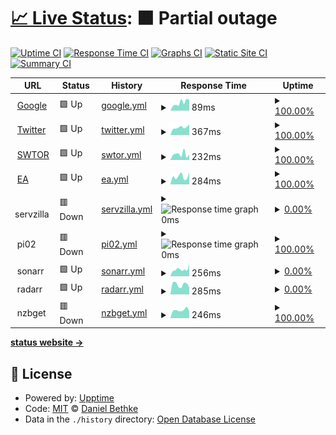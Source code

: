# [📈 Live Status](https://dbethke.github.io/upptime): <!--live status--> **🟧 Partial outage**

[![Uptime CI](https://github.com/dbethke/upptime/workflows/Uptime%20CI/badge.svg)](https://github.com/upptime/upptime/actions?query=workflow%3A%22Uptime+CI%22)
[![Response Time CI](https://github.com/dbethke/upptime/workflows/Response%20Time%20CI/badge.svg)](https://github.com/upptime/upptime/actions?query=workflow%3A%22Response+Time+CI%22)
[![Graphs CI](https://github.com/dbethke/upptime/workflows/Graphs%20CI/badge.svg)](https://github.com/upptime/upptime/actions?query=workflow%3A%22Graphs+CI%22)
[![Static Site CI](https://github.com/dbethke/upptime/workflows/Static%20Site%20CI/badge.svg)](https://github.com/upptime/upptime/actions?query=workflow%3A%22Static+Site+CI%22)
[![Summary CI](https://github.com/dbethke/upptime/workflows/Summary%20CI/badge.svg)](https://github.com/upptime/upptime/actions?query=workflow%3A%22Summary+CI%22)

<!--start: status pages-->
<!-- This summary is generated by Upptime (https://github.com/upptime/upptime) -->
<!-- Do not edit this manually, your changes will be overwritten -->
<!-- prettier-ignore -->
| URL | Status | History | Response Time | Uptime |
| --- | ------ | ------- | ------------- | ------ |
| <img alt="" src="https://favicons.githubusercontent.com/www.google.com" height="13"> [Google](https://www.google.com) | 🟩 Up | [google.yml](https://github.com/dbethke/upptime-catalina/commits/HEAD/history/google.yml) | <details><summary><img alt="Response time graph" src="./graphs/google/response-time-week.png" height="20"> 89ms</summary><br><a href="https://dbethke.github.io/upptime/history/google"><img alt="Response time 103" src="https://img.shields.io/endpoint?url=https%3A%2F%2Fraw.githubusercontent.com%2Fdbethke%2Fupptime-catalina%2FHEAD%2Fapi%2Fgoogle%2Fresponse-time.json"></a><br><a href="https://dbethke.github.io/upptime/history/google"><img alt="24-hour response time 61" src="https://img.shields.io/endpoint?url=https%3A%2F%2Fraw.githubusercontent.com%2Fdbethke%2Fupptime-catalina%2FHEAD%2Fapi%2Fgoogle%2Fresponse-time-day.json"></a><br><a href="https://dbethke.github.io/upptime/history/google"><img alt="7-day response time 89" src="https://img.shields.io/endpoint?url=https%3A%2F%2Fraw.githubusercontent.com%2Fdbethke%2Fupptime-catalina%2FHEAD%2Fapi%2Fgoogle%2Fresponse-time-week.json"></a><br><a href="https://dbethke.github.io/upptime/history/google"><img alt="30-day response time 81" src="https://img.shields.io/endpoint?url=https%3A%2F%2Fraw.githubusercontent.com%2Fdbethke%2Fupptime-catalina%2FHEAD%2Fapi%2Fgoogle%2Fresponse-time-month.json"></a><br><a href="https://dbethke.github.io/upptime/history/google"><img alt="1-year response time 109" src="https://img.shields.io/endpoint?url=https%3A%2F%2Fraw.githubusercontent.com%2Fdbethke%2Fupptime-catalina%2FHEAD%2Fapi%2Fgoogle%2Fresponse-time-year.json"></a></details> | <details><summary><a href="https://dbethke.github.io/upptime/history/google">100.00%</a></summary><a href="https://dbethke.github.io/upptime/history/google"><img alt="All-time uptime 100.00%" src="https://img.shields.io/endpoint?url=https%3A%2F%2Fraw.githubusercontent.com%2Fdbethke%2Fupptime-catalina%2FHEAD%2Fapi%2Fgoogle%2Fuptime.json"></a><br><a href="https://dbethke.github.io/upptime/history/google"><img alt="24-hour uptime 100.00%" src="https://img.shields.io/endpoint?url=https%3A%2F%2Fraw.githubusercontent.com%2Fdbethke%2Fupptime-catalina%2FHEAD%2Fapi%2Fgoogle%2Fuptime-day.json"></a><br><a href="https://dbethke.github.io/upptime/history/google"><img alt="7-day uptime 100.00%" src="https://img.shields.io/endpoint?url=https%3A%2F%2Fraw.githubusercontent.com%2Fdbethke%2Fupptime-catalina%2FHEAD%2Fapi%2Fgoogle%2Fuptime-week.json"></a><br><a href="https://dbethke.github.io/upptime/history/google"><img alt="30-day uptime 100.00%" src="https://img.shields.io/endpoint?url=https%3A%2F%2Fraw.githubusercontent.com%2Fdbethke%2Fupptime-catalina%2FHEAD%2Fapi%2Fgoogle%2Fuptime-month.json"></a><br><a href="https://dbethke.github.io/upptime/history/google"><img alt="1-year uptime 100.00%" src="https://img.shields.io/endpoint?url=https%3A%2F%2Fraw.githubusercontent.com%2Fdbethke%2Fupptime-catalina%2FHEAD%2Fapi%2Fgoogle%2Fuptime-year.json"></a></details>
| <img alt="" src="https://favicons.githubusercontent.com/www.twitter.com" height="13"> [Twitter](https://www.twitter.com) | 🟩 Up | [twitter.yml](https://github.com/dbethke/upptime-catalina/commits/HEAD/history/twitter.yml) | <details><summary><img alt="Response time graph" src="./graphs/twitter/response-time-week.png" height="20"> 367ms</summary><br><a href="https://dbethke.github.io/upptime/history/twitter"><img alt="Response time 396" src="https://img.shields.io/endpoint?url=https%3A%2F%2Fraw.githubusercontent.com%2Fdbethke%2Fupptime-catalina%2FHEAD%2Fapi%2Ftwitter%2Fresponse-time.json"></a><br><a href="https://dbethke.github.io/upptime/history/twitter"><img alt="24-hour response time 302" src="https://img.shields.io/endpoint?url=https%3A%2F%2Fraw.githubusercontent.com%2Fdbethke%2Fupptime-catalina%2FHEAD%2Fapi%2Ftwitter%2Fresponse-time-day.json"></a><br><a href="https://dbethke.github.io/upptime/history/twitter"><img alt="7-day response time 367" src="https://img.shields.io/endpoint?url=https%3A%2F%2Fraw.githubusercontent.com%2Fdbethke%2Fupptime-catalina%2FHEAD%2Fapi%2Ftwitter%2Fresponse-time-week.json"></a><br><a href="https://dbethke.github.io/upptime/history/twitter"><img alt="30-day response time 315" src="https://img.shields.io/endpoint?url=https%3A%2F%2Fraw.githubusercontent.com%2Fdbethke%2Fupptime-catalina%2FHEAD%2Fapi%2Ftwitter%2Fresponse-time-month.json"></a><br><a href="https://dbethke.github.io/upptime/history/twitter"><img alt="1-year response time 394" src="https://img.shields.io/endpoint?url=https%3A%2F%2Fraw.githubusercontent.com%2Fdbethke%2Fupptime-catalina%2FHEAD%2Fapi%2Ftwitter%2Fresponse-time-year.json"></a></details> | <details><summary><a href="https://dbethke.github.io/upptime/history/twitter">100.00%</a></summary><a href="https://dbethke.github.io/upptime/history/twitter"><img alt="All-time uptime 99.97%" src="https://img.shields.io/endpoint?url=https%3A%2F%2Fraw.githubusercontent.com%2Fdbethke%2Fupptime-catalina%2FHEAD%2Fapi%2Ftwitter%2Fuptime.json"></a><br><a href="https://dbethke.github.io/upptime/history/twitter"><img alt="24-hour uptime 100.00%" src="https://img.shields.io/endpoint?url=https%3A%2F%2Fraw.githubusercontent.com%2Fdbethke%2Fupptime-catalina%2FHEAD%2Fapi%2Ftwitter%2Fuptime-day.json"></a><br><a href="https://dbethke.github.io/upptime/history/twitter"><img alt="7-day uptime 100.00%" src="https://img.shields.io/endpoint?url=https%3A%2F%2Fraw.githubusercontent.com%2Fdbethke%2Fupptime-catalina%2FHEAD%2Fapi%2Ftwitter%2Fuptime-week.json"></a><br><a href="https://dbethke.github.io/upptime/history/twitter"><img alt="30-day uptime 100.00%" src="https://img.shields.io/endpoint?url=https%3A%2F%2Fraw.githubusercontent.com%2Fdbethke%2Fupptime-catalina%2FHEAD%2Fapi%2Ftwitter%2Fuptime-month.json"></a><br><a href="https://dbethke.github.io/upptime/history/twitter"><img alt="1-year uptime 100.00%" src="https://img.shields.io/endpoint?url=https%3A%2F%2Fraw.githubusercontent.com%2Fdbethke%2Fupptime-catalina%2FHEAD%2Fapi%2Ftwitter%2Fuptime-year.json"></a></details>
| <img alt="" src="https://cdn-www.swtor.com//sites/all/files/favicon.ico" height="13"> [SWTOR](https://www.swtor.com) | 🟩 Up | [swtor.yml](https://github.com/dbethke/upptime-catalina/commits/HEAD/history/swtor.yml) | <details><summary><img alt="Response time graph" src="./graphs/swtor/response-time-week.png" height="20"> 232ms</summary><br><a href="https://dbethke.github.io/upptime/history/swtor"><img alt="Response time 220" src="https://img.shields.io/endpoint?url=https%3A%2F%2Fraw.githubusercontent.com%2Fdbethke%2Fupptime-catalina%2FHEAD%2Fapi%2Fswtor%2Fresponse-time.json"></a><br><a href="https://dbethke.github.io/upptime/history/swtor"><img alt="24-hour response time 258" src="https://img.shields.io/endpoint?url=https%3A%2F%2Fraw.githubusercontent.com%2Fdbethke%2Fupptime-catalina%2FHEAD%2Fapi%2Fswtor%2Fresponse-time-day.json"></a><br><a href="https://dbethke.github.io/upptime/history/swtor"><img alt="7-day response time 232" src="https://img.shields.io/endpoint?url=https%3A%2F%2Fraw.githubusercontent.com%2Fdbethke%2Fupptime-catalina%2FHEAD%2Fapi%2Fswtor%2Fresponse-time-week.json"></a><br><a href="https://dbethke.github.io/upptime/history/swtor"><img alt="30-day response time 224" src="https://img.shields.io/endpoint?url=https%3A%2F%2Fraw.githubusercontent.com%2Fdbethke%2Fupptime-catalina%2FHEAD%2Fapi%2Fswtor%2Fresponse-time-month.json"></a><br><a href="https://dbethke.github.io/upptime/history/swtor"><img alt="1-year response time 223" src="https://img.shields.io/endpoint?url=https%3A%2F%2Fraw.githubusercontent.com%2Fdbethke%2Fupptime-catalina%2FHEAD%2Fapi%2Fswtor%2Fresponse-time-year.json"></a></details> | <details><summary><a href="https://dbethke.github.io/upptime/history/swtor">100.00%</a></summary><a href="https://dbethke.github.io/upptime/history/swtor"><img alt="All-time uptime 100.00%" src="https://img.shields.io/endpoint?url=https%3A%2F%2Fraw.githubusercontent.com%2Fdbethke%2Fupptime-catalina%2FHEAD%2Fapi%2Fswtor%2Fuptime.json"></a><br><a href="https://dbethke.github.io/upptime/history/swtor"><img alt="24-hour uptime 100.00%" src="https://img.shields.io/endpoint?url=https%3A%2F%2Fraw.githubusercontent.com%2Fdbethke%2Fupptime-catalina%2FHEAD%2Fapi%2Fswtor%2Fuptime-day.json"></a><br><a href="https://dbethke.github.io/upptime/history/swtor"><img alt="7-day uptime 100.00%" src="https://img.shields.io/endpoint?url=https%3A%2F%2Fraw.githubusercontent.com%2Fdbethke%2Fupptime-catalina%2FHEAD%2Fapi%2Fswtor%2Fuptime-week.json"></a><br><a href="https://dbethke.github.io/upptime/history/swtor"><img alt="30-day uptime 100.00%" src="https://img.shields.io/endpoint?url=https%3A%2F%2Fraw.githubusercontent.com%2Fdbethke%2Fupptime-catalina%2FHEAD%2Fapi%2Fswtor%2Fuptime-month.json"></a><br><a href="https://dbethke.github.io/upptime/history/swtor"><img alt="1-year uptime 100.00%" src="https://img.shields.io/endpoint?url=https%3A%2F%2Fraw.githubusercontent.com%2Fdbethke%2Fupptime-catalina%2FHEAD%2Fapi%2Fswtor%2Fuptime-year.json"></a></details>
| <img alt="" src="https://www.ea.com/assets/images/favicon.png" height="13"> [EA](https://www.ea.com) | 🟩 Up | [ea.yml](https://github.com/dbethke/upptime-catalina/commits/HEAD/history/ea.yml) | <details><summary><img alt="Response time graph" src="./graphs/ea/response-time-week.png" height="20"> 284ms</summary><br><a href="https://dbethke.github.io/upptime/history/ea"><img alt="Response time 272" src="https://img.shields.io/endpoint?url=https%3A%2F%2Fraw.githubusercontent.com%2Fdbethke%2Fupptime-catalina%2FHEAD%2Fapi%2Fea%2Fresponse-time.json"></a><br><a href="https://dbethke.github.io/upptime/history/ea"><img alt="24-hour response time 319" src="https://img.shields.io/endpoint?url=https%3A%2F%2Fraw.githubusercontent.com%2Fdbethke%2Fupptime-catalina%2FHEAD%2Fapi%2Fea%2Fresponse-time-day.json"></a><br><a href="https://dbethke.github.io/upptime/history/ea"><img alt="7-day response time 284" src="https://img.shields.io/endpoint?url=https%3A%2F%2Fraw.githubusercontent.com%2Fdbethke%2Fupptime-catalina%2FHEAD%2Fapi%2Fea%2Fresponse-time-week.json"></a><br><a href="https://dbethke.github.io/upptime/history/ea"><img alt="30-day response time 257" src="https://img.shields.io/endpoint?url=https%3A%2F%2Fraw.githubusercontent.com%2Fdbethke%2Fupptime-catalina%2FHEAD%2Fapi%2Fea%2Fresponse-time-month.json"></a><br><a href="https://dbethke.github.io/upptime/history/ea"><img alt="1-year response time 282" src="https://img.shields.io/endpoint?url=https%3A%2F%2Fraw.githubusercontent.com%2Fdbethke%2Fupptime-catalina%2FHEAD%2Fapi%2Fea%2Fresponse-time-year.json"></a></details> | <details><summary><a href="https://dbethke.github.io/upptime/history/ea">100.00%</a></summary><a href="https://dbethke.github.io/upptime/history/ea"><img alt="All-time uptime 100.00%" src="https://img.shields.io/endpoint?url=https%3A%2F%2Fraw.githubusercontent.com%2Fdbethke%2Fupptime-catalina%2FHEAD%2Fapi%2Fea%2Fuptime.json"></a><br><a href="https://dbethke.github.io/upptime/history/ea"><img alt="24-hour uptime 100.00%" src="https://img.shields.io/endpoint?url=https%3A%2F%2Fraw.githubusercontent.com%2Fdbethke%2Fupptime-catalina%2FHEAD%2Fapi%2Fea%2Fuptime-day.json"></a><br><a href="https://dbethke.github.io/upptime/history/ea"><img alt="7-day uptime 100.00%" src="https://img.shields.io/endpoint?url=https%3A%2F%2Fraw.githubusercontent.com%2Fdbethke%2Fupptime-catalina%2FHEAD%2Fapi%2Fea%2Fuptime-week.json"></a><br><a href="https://dbethke.github.io/upptime/history/ea"><img alt="30-day uptime 100.00%" src="https://img.shields.io/endpoint?url=https%3A%2F%2Fraw.githubusercontent.com%2Fdbethke%2Fupptime-catalina%2FHEAD%2Fapi%2Fea%2Fuptime-month.json"></a><br><a href="https://dbethke.github.io/upptime/history/ea"><img alt="1-year uptime 100.00%" src="https://img.shields.io/endpoint?url=https%3A%2F%2Fraw.githubusercontent.com%2Fdbethke%2Fupptime-catalina%2FHEAD%2Fapi%2Fea%2Fuptime-year.json"></a></details>
| <img alt="" src="https://www.synology.com/img/icon/favicon@2x.png" height="13"> servzilla | 🟥 Down | [servzilla.yml](https://github.com/dbethke/upptime-catalina/commits/HEAD/history/servzilla.yml) | <details><summary><img alt="Response time graph" src="./graphs/servzilla/response-time-week.png" height="20"> 0ms</summary><br><a href="https://dbethke.github.io/upptime/history/servzilla"><img alt="Response time 375" src="https://img.shields.io/endpoint?url=https%3A%2F%2Fraw.githubusercontent.com%2Fdbethke%2Fupptime-catalina%2FHEAD%2Fapi%2Fservzilla%2Fresponse-time.json"></a><br><a href="https://dbethke.github.io/upptime/history/servzilla"><img alt="24-hour response time 0" src="https://img.shields.io/endpoint?url=https%3A%2F%2Fraw.githubusercontent.com%2Fdbethke%2Fupptime-catalina%2FHEAD%2Fapi%2Fservzilla%2Fresponse-time-day.json"></a><br><a href="https://dbethke.github.io/upptime/history/servzilla"><img alt="7-day response time 0" src="https://img.shields.io/endpoint?url=https%3A%2F%2Fraw.githubusercontent.com%2Fdbethke%2Fupptime-catalina%2FHEAD%2Fapi%2Fservzilla%2Fresponse-time-week.json"></a><br><a href="https://dbethke.github.io/upptime/history/servzilla"><img alt="30-day response time 0" src="https://img.shields.io/endpoint?url=https%3A%2F%2Fraw.githubusercontent.com%2Fdbethke%2Fupptime-catalina%2FHEAD%2Fapi%2Fservzilla%2Fresponse-time-month.json"></a><br><a href="https://dbethke.github.io/upptime/history/servzilla"><img alt="1-year response time 0" src="https://img.shields.io/endpoint?url=https%3A%2F%2Fraw.githubusercontent.com%2Fdbethke%2Fupptime-catalina%2FHEAD%2Fapi%2Fservzilla%2Fresponse-time-year.json"></a></details> | <details><summary><a href="https://dbethke.github.io/upptime/history/servzilla">0.00%</a></summary><a href="https://dbethke.github.io/upptime/history/servzilla"><img alt="All-time uptime 10.18%" src="https://img.shields.io/endpoint?url=https%3A%2F%2Fraw.githubusercontent.com%2Fdbethke%2Fupptime-catalina%2FHEAD%2Fapi%2Fservzilla%2Fuptime.json"></a><br><a href="https://dbethke.github.io/upptime/history/servzilla"><img alt="24-hour uptime 0.00%" src="https://img.shields.io/endpoint?url=https%3A%2F%2Fraw.githubusercontent.com%2Fdbethke%2Fupptime-catalina%2FHEAD%2Fapi%2Fservzilla%2Fuptime-day.json"></a><br><a href="https://dbethke.github.io/upptime/history/servzilla"><img alt="7-day uptime 0.00%" src="https://img.shields.io/endpoint?url=https%3A%2F%2Fraw.githubusercontent.com%2Fdbethke%2Fupptime-catalina%2FHEAD%2Fapi%2Fservzilla%2Fuptime-week.json"></a><br><a href="https://dbethke.github.io/upptime/history/servzilla"><img alt="30-day uptime 0.00%" src="https://img.shields.io/endpoint?url=https%3A%2F%2Fraw.githubusercontent.com%2Fdbethke%2Fupptime-catalina%2FHEAD%2Fapi%2Fservzilla%2Fuptime-month.json"></a><br><a href="https://dbethke.github.io/upptime/history/servzilla"><img alt="1-year uptime 0.00%" src="https://img.shields.io/endpoint?url=https%3A%2F%2Fraw.githubusercontent.com%2Fdbethke%2Fupptime-catalina%2FHEAD%2Fapi%2Fservzilla%2Fuptime-year.json"></a></details>
| <img alt="" src="https://www.raspberrypi.org/homepage-9df4b/favicon.png" height="13"> pi02 | 🟥 Down | [pi02.yml](https://github.com/dbethke/upptime-catalina/commits/HEAD/history/pi02.yml) | <details><summary><img alt="Response time graph" src="./graphs/pi02/response-time-week.png" height="20"> 0ms</summary><br><a href="https://dbethke.github.io/upptime/history/pi02"><img alt="Response time 0" src="https://img.shields.io/endpoint?url=https%3A%2F%2Fraw.githubusercontent.com%2Fdbethke%2Fupptime-catalina%2FHEAD%2Fapi%2Fpi02%2Fresponse-time.json"></a><br><a href="https://dbethke.github.io/upptime/history/pi02"><img alt="24-hour response time 0" src="https://img.shields.io/endpoint?url=https%3A%2F%2Fraw.githubusercontent.com%2Fdbethke%2Fupptime-catalina%2FHEAD%2Fapi%2Fpi02%2Fresponse-time-day.json"></a><br><a href="https://dbethke.github.io/upptime/history/pi02"><img alt="7-day response time 0" src="https://img.shields.io/endpoint?url=https%3A%2F%2Fraw.githubusercontent.com%2Fdbethke%2Fupptime-catalina%2FHEAD%2Fapi%2Fpi02%2Fresponse-time-week.json"></a><br><a href="https://dbethke.github.io/upptime/history/pi02"><img alt="30-day response time 0" src="https://img.shields.io/endpoint?url=https%3A%2F%2Fraw.githubusercontent.com%2Fdbethke%2Fupptime-catalina%2FHEAD%2Fapi%2Fpi02%2Fresponse-time-month.json"></a><br><a href="https://dbethke.github.io/upptime/history/pi02"><img alt="1-year response time 0" src="https://img.shields.io/endpoint?url=https%3A%2F%2Fraw.githubusercontent.com%2Fdbethke%2Fupptime-catalina%2FHEAD%2Fapi%2Fpi02%2Fresponse-time-year.json"></a></details> | <details><summary><a href="https://dbethke.github.io/upptime/history/pi02">100.00%</a></summary><a href="https://dbethke.github.io/upptime/history/pi02"><img alt="All-time uptime 100.00%" src="https://img.shields.io/endpoint?url=https%3A%2F%2Fraw.githubusercontent.com%2Fdbethke%2Fupptime-catalina%2FHEAD%2Fapi%2Fpi02%2Fuptime.json"></a><br><a href="https://dbethke.github.io/upptime/history/pi02"><img alt="24-hour uptime 100.00%" src="https://img.shields.io/endpoint?url=https%3A%2F%2Fraw.githubusercontent.com%2Fdbethke%2Fupptime-catalina%2FHEAD%2Fapi%2Fpi02%2Fuptime-day.json"></a><br><a href="https://dbethke.github.io/upptime/history/pi02"><img alt="7-day uptime 100.00%" src="https://img.shields.io/endpoint?url=https%3A%2F%2Fraw.githubusercontent.com%2Fdbethke%2Fupptime-catalina%2FHEAD%2Fapi%2Fpi02%2Fuptime-week.json"></a><br><a href="https://dbethke.github.io/upptime/history/pi02"><img alt="30-day uptime 100.00%" src="https://img.shields.io/endpoint?url=https%3A%2F%2Fraw.githubusercontent.com%2Fdbethke%2Fupptime-catalina%2FHEAD%2Fapi%2Fpi02%2Fuptime-month.json"></a><br><a href="https://dbethke.github.io/upptime/history/pi02"><img alt="1-year uptime 100.00%" src="https://img.shields.io/endpoint?url=https%3A%2F%2Fraw.githubusercontent.com%2Fdbethke%2Fupptime-catalina%2FHEAD%2Fapi%2Fpi02%2Fuptime-year.json"></a></details>
| <img alt="" src="https://sonarr.tv/img/favicon.ico" height="13"> sonarr | 🟩 Up | [sonarr.yml](https://github.com/dbethke/upptime-catalina/commits/HEAD/history/sonarr.yml) | <details><summary><img alt="Response time graph" src="./graphs/sonarr/response-time-week.png" height="20"> 256ms</summary><br><a href="https://dbethke.github.io/upptime/history/sonarr"><img alt="Response time 510" src="https://img.shields.io/endpoint?url=https%3A%2F%2Fraw.githubusercontent.com%2Fdbethke%2Fupptime-catalina%2FHEAD%2Fapi%2Fsonarr%2Fresponse-time.json"></a><br><a href="https://dbethke.github.io/upptime/history/sonarr"><img alt="24-hour response time 231" src="https://img.shields.io/endpoint?url=https%3A%2F%2Fraw.githubusercontent.com%2Fdbethke%2Fupptime-catalina%2FHEAD%2Fapi%2Fsonarr%2Fresponse-time-day.json"></a><br><a href="https://dbethke.github.io/upptime/history/sonarr"><img alt="7-day response time 256" src="https://img.shields.io/endpoint?url=https%3A%2F%2Fraw.githubusercontent.com%2Fdbethke%2Fupptime-catalina%2FHEAD%2Fapi%2Fsonarr%2Fresponse-time-week.json"></a><br><a href="https://dbethke.github.io/upptime/history/sonarr"><img alt="30-day response time 266" src="https://img.shields.io/endpoint?url=https%3A%2F%2Fraw.githubusercontent.com%2Fdbethke%2Fupptime-catalina%2FHEAD%2Fapi%2Fsonarr%2Fresponse-time-month.json"></a><br><a href="https://dbethke.github.io/upptime/history/sonarr"><img alt="1-year response time 521" src="https://img.shields.io/endpoint?url=https%3A%2F%2Fraw.githubusercontent.com%2Fdbethke%2Fupptime-catalina%2FHEAD%2Fapi%2Fsonarr%2Fresponse-time-year.json"></a></details> | <details><summary><a href="https://dbethke.github.io/upptime/history/sonarr">0.00%</a></summary><a href="https://dbethke.github.io/upptime/history/sonarr"><img alt="All-time uptime 10.17%" src="https://img.shields.io/endpoint?url=https%3A%2F%2Fraw.githubusercontent.com%2Fdbethke%2Fupptime-catalina%2FHEAD%2Fapi%2Fsonarr%2Fuptime.json"></a><br><a href="https://dbethke.github.io/upptime/history/sonarr"><img alt="24-hour uptime 0.00%" src="https://img.shields.io/endpoint?url=https%3A%2F%2Fraw.githubusercontent.com%2Fdbethke%2Fupptime-catalina%2FHEAD%2Fapi%2Fsonarr%2Fuptime-day.json"></a><br><a href="https://dbethke.github.io/upptime/history/sonarr"><img alt="7-day uptime 0.00%" src="https://img.shields.io/endpoint?url=https%3A%2F%2Fraw.githubusercontent.com%2Fdbethke%2Fupptime-catalina%2FHEAD%2Fapi%2Fsonarr%2Fuptime-week.json"></a><br><a href="https://dbethke.github.io/upptime/history/sonarr"><img alt="30-day uptime 0.00%" src="https://img.shields.io/endpoint?url=https%3A%2F%2Fraw.githubusercontent.com%2Fdbethke%2Fupptime-catalina%2FHEAD%2Fapi%2Fsonarr%2Fuptime-month.json"></a><br><a href="https://dbethke.github.io/upptime/history/sonarr"><img alt="1-year uptime 0.00%" src="https://img.shields.io/endpoint?url=https%3A%2F%2Fraw.githubusercontent.com%2Fdbethke%2Fupptime-catalina%2FHEAD%2Fapi%2Fsonarr%2Fuptime-year.json"></a></details>
| <img alt="" src="https://radarr.video/img/favicon.ico" height="13"> radarr | 🟩 Up | [radarr.yml](https://github.com/dbethke/upptime-catalina/commits/HEAD/history/radarr.yml) | <details><summary><img alt="Response time graph" src="./graphs/radarr/response-time-week.png" height="20"> 285ms</summary><br><a href="https://dbethke.github.io/upptime/history/radarr"><img alt="Response time 311" src="https://img.shields.io/endpoint?url=https%3A%2F%2Fraw.githubusercontent.com%2Fdbethke%2Fupptime-catalina%2FHEAD%2Fapi%2Fradarr%2Fresponse-time.json"></a><br><a href="https://dbethke.github.io/upptime/history/radarr"><img alt="24-hour response time 240" src="https://img.shields.io/endpoint?url=https%3A%2F%2Fraw.githubusercontent.com%2Fdbethke%2Fupptime-catalina%2FHEAD%2Fapi%2Fradarr%2Fresponse-time-day.json"></a><br><a href="https://dbethke.github.io/upptime/history/radarr"><img alt="7-day response time 285" src="https://img.shields.io/endpoint?url=https%3A%2F%2Fraw.githubusercontent.com%2Fdbethke%2Fupptime-catalina%2FHEAD%2Fapi%2Fradarr%2Fresponse-time-week.json"></a><br><a href="https://dbethke.github.io/upptime/history/radarr"><img alt="30-day response time 265" src="https://img.shields.io/endpoint?url=https%3A%2F%2Fraw.githubusercontent.com%2Fdbethke%2Fupptime-catalina%2FHEAD%2Fapi%2Fradarr%2Fresponse-time-month.json"></a><br><a href="https://dbethke.github.io/upptime/history/radarr"><img alt="1-year response time 286" src="https://img.shields.io/endpoint?url=https%3A%2F%2Fraw.githubusercontent.com%2Fdbethke%2Fupptime-catalina%2FHEAD%2Fapi%2Fradarr%2Fresponse-time-year.json"></a></details> | <details><summary><a href="https://dbethke.github.io/upptime/history/radarr">0.00%</a></summary><a href="https://dbethke.github.io/upptime/history/radarr"><img alt="All-time uptime 10.18%" src="https://img.shields.io/endpoint?url=https%3A%2F%2Fraw.githubusercontent.com%2Fdbethke%2Fupptime-catalina%2FHEAD%2Fapi%2Fradarr%2Fuptime.json"></a><br><a href="https://dbethke.github.io/upptime/history/radarr"><img alt="24-hour uptime 0.00%" src="https://img.shields.io/endpoint?url=https%3A%2F%2Fraw.githubusercontent.com%2Fdbethke%2Fupptime-catalina%2FHEAD%2Fapi%2Fradarr%2Fuptime-day.json"></a><br><a href="https://dbethke.github.io/upptime/history/radarr"><img alt="7-day uptime 0.00%" src="https://img.shields.io/endpoint?url=https%3A%2F%2Fraw.githubusercontent.com%2Fdbethke%2Fupptime-catalina%2FHEAD%2Fapi%2Fradarr%2Fuptime-week.json"></a><br><a href="https://dbethke.github.io/upptime/history/radarr"><img alt="30-day uptime 0.00%" src="https://img.shields.io/endpoint?url=https%3A%2F%2Fraw.githubusercontent.com%2Fdbethke%2Fupptime-catalina%2FHEAD%2Fapi%2Fradarr%2Fuptime-month.json"></a><br><a href="https://dbethke.github.io/upptime/history/radarr"><img alt="1-year uptime 0.00%" src="https://img.shields.io/endpoint?url=https%3A%2F%2Fraw.githubusercontent.com%2Fdbethke%2Fupptime-catalina%2FHEAD%2Fapi%2Fradarr%2Fuptime-year.json"></a></details>
| <img alt="" src="https://favicons.githubusercontent.com/null" height="13"> nzbget | 🟥 Down | [nzbget.yml](https://github.com/dbethke/upptime-catalina/commits/HEAD/history/nzbget.yml) | <details><summary><img alt="Response time graph" src="./graphs/nzbget/response-time-week.png" height="20"> 246ms</summary><br><a href="https://dbethke.github.io/upptime/history/nzbget"><img alt="Response time 281" src="https://img.shields.io/endpoint?url=https%3A%2F%2Fraw.githubusercontent.com%2Fdbethke%2Fupptime-catalina%2FHEAD%2Fapi%2Fnzbget%2Fresponse-time.json"></a><br><a href="https://dbethke.github.io/upptime/history/nzbget"><img alt="24-hour response time 209" src="https://img.shields.io/endpoint?url=https%3A%2F%2Fraw.githubusercontent.com%2Fdbethke%2Fupptime-catalina%2FHEAD%2Fapi%2Fnzbget%2Fresponse-time-day.json"></a><br><a href="https://dbethke.github.io/upptime/history/nzbget"><img alt="7-day response time 246" src="https://img.shields.io/endpoint?url=https%3A%2F%2Fraw.githubusercontent.com%2Fdbethke%2Fupptime-catalina%2FHEAD%2Fapi%2Fnzbget%2Fresponse-time-week.json"></a><br><a href="https://dbethke.github.io/upptime/history/nzbget"><img alt="30-day response time 260" src="https://img.shields.io/endpoint?url=https%3A%2F%2Fraw.githubusercontent.com%2Fdbethke%2Fupptime-catalina%2FHEAD%2Fapi%2Fnzbget%2Fresponse-time-month.json"></a><br><a href="https://dbethke.github.io/upptime/history/nzbget"><img alt="1-year response time 261" src="https://img.shields.io/endpoint?url=https%3A%2F%2Fraw.githubusercontent.com%2Fdbethke%2Fupptime-catalina%2FHEAD%2Fapi%2Fnzbget%2Fresponse-time-year.json"></a></details> | <details><summary><a href="https://dbethke.github.io/upptime/history/nzbget">100.00%</a></summary><a href="https://dbethke.github.io/upptime/history/nzbget"><img alt="All-time uptime 100.00%" src="https://img.shields.io/endpoint?url=https%3A%2F%2Fraw.githubusercontent.com%2Fdbethke%2Fupptime-catalina%2FHEAD%2Fapi%2Fnzbget%2Fuptime.json"></a><br><a href="https://dbethke.github.io/upptime/history/nzbget"><img alt="24-hour uptime 100.00%" src="https://img.shields.io/endpoint?url=https%3A%2F%2Fraw.githubusercontent.com%2Fdbethke%2Fupptime-catalina%2FHEAD%2Fapi%2Fnzbget%2Fuptime-day.json"></a><br><a href="https://dbethke.github.io/upptime/history/nzbget"><img alt="7-day uptime 100.00%" src="https://img.shields.io/endpoint?url=https%3A%2F%2Fraw.githubusercontent.com%2Fdbethke%2Fupptime-catalina%2FHEAD%2Fapi%2Fnzbget%2Fuptime-week.json"></a><br><a href="https://dbethke.github.io/upptime/history/nzbget"><img alt="30-day uptime 100.00%" src="https://img.shields.io/endpoint?url=https%3A%2F%2Fraw.githubusercontent.com%2Fdbethke%2Fupptime-catalina%2FHEAD%2Fapi%2Fnzbget%2Fuptime-month.json"></a><br><a href="https://dbethke.github.io/upptime/history/nzbget"><img alt="1-year uptime 100.00%" src="https://img.shields.io/endpoint?url=https%3A%2F%2Fraw.githubusercontent.com%2Fdbethke%2Fupptime-catalina%2FHEAD%2Fapi%2Fnzbget%2Fuptime-year.json"></a></details>

<!--end: status pages-->

[**status website →**](https://dbethke.github.io/upptime)

## 📄 License

- Powered by: [Upptime](https://github.com/upptime/upptime)
- Code: [MIT](./LICENSE) © [Daniel Bethke](https://dbethke.github.io/upptime)
- Data in the `./history` directory: [Open Database License](https://opendatacommons.org/licenses/odbl/1-0/)
